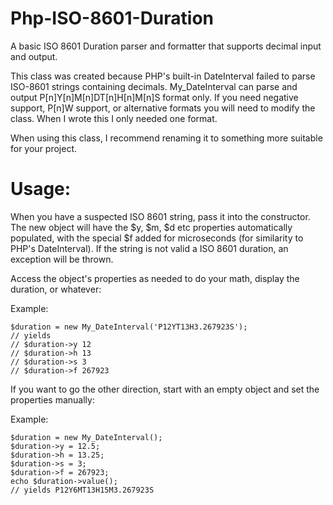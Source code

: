 # Php-ISO-8601-Duration
A basic ISO 8601 Duration parser and formatter that supports decimal input and output.

This class was created because PHP's built-in DateInterval failed to parse ISO-8601 strings
containing decimals. My_DateInterval can parse and output P[n]Y[n]M[n]DT[n]H[n]M[n]S format only.
If you need negative support, P[n]W support, or alternative formats you will need to modify the class.
When I wrote this I only needed one format.

When using this class, I recommend renaming it to something more suitable for your project.

Usage:
======
When you have a suspected ISO 8601 string, pass it into the constructor.
The new object will have the $y, $m, $d etc properties automatically populated,
with the special $f added for microseconds (for similarity to PHP's DateInterval).
If the string is not valid a ISO 8601 duration, an exception will be thrown.

Access the object's properties as needed to do your math, display the duration, or whatever:

Example:
```
$duration = new My_DateInterval('P12YT13H3.267923S');
// yields
// $duration->y 12
// $duration->h 13
// $duration->s 3
// $duration->f 267923
```

If you want to go the other direction, start with an empty object and set the properties manually:

Example:
```
$duration = new My_DateInterval();
$duration->y = 12.5;
$duration->h = 13.25;
$duration->s = 3;
$duration->f = 267923;
echo $duration->value();
// yields P12Y6MT13H15M3.267923S
```
